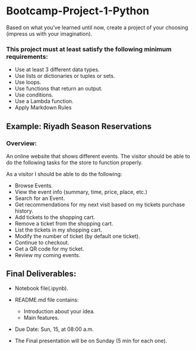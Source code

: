 # Bootcamp-Project-1-Python

Based on what you’ve learned until now, create a project of your choosing (impress us with your imagination). 

### This project must at least satisfy the following minimum requirements:
- Use at least 3 different data types.
- Use lists or dictionaries or tuples or sets.
- Use loops.
- Use functions that return an output.
- Use conditions.
- Use a Lambda function.
- Apply Markdown Rules



## Example: Riyadh Season Reservations

### Overview: 
An online website that shows different events. The visitor should be able to do the following tasks for the store to function properly.

As a visitor I should be able to do the following:
- Browse Events.
- View the event info (summary, time, price, place, etc.)
- Search for an Event.
- Get recommendations for my next visit based on my tickets purchase history.
- Add tickets to the shopping cart.
- Remove a ticket from the shopping cart.
- List the tickets in my shopping cart.
- Modify the number of ticket (by default one ticket).
- Continue to checkout.
- Get a QR code for my ticket.
- Review my coming events.

## Final Deliverables:
- Notebook file(.ipynb).
- README.md file contains:
  - Introduction about your idea.
  - Main features.

- Due Date: Sun, 15, at 08:00 a.m.
- The Final presentation will be on Sunday (5 min for each one).
